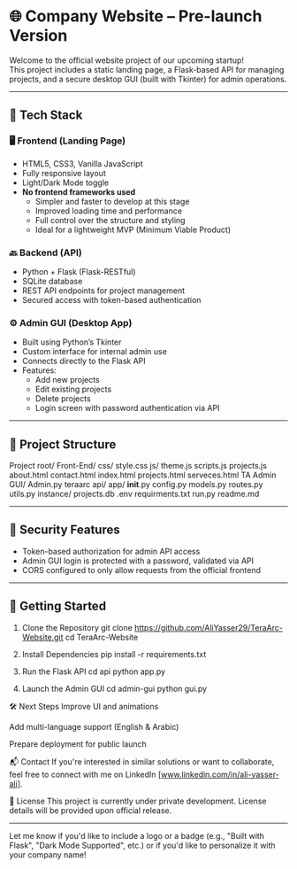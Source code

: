 # 🌐 Company Website – Pre-launch Version

Welcome to the official website project of our upcoming startup!  
This project includes a static landing page, a Flask-based API for managing projects, and a secure desktop GUI (built with Tkinter) for admin operations.

---

## 🔧 Tech Stack

### 🖥️ Frontend (Landing Page)
- HTML5, CSS3, Vanilla JavaScript
- Fully responsive layout
- Light/Dark Mode toggle
- **No frontend frameworks used**
  - Simpler and faster to develop at this stage
  - Improved loading time and performance
  - Full control over the structure and styling
  - Ideal for a lightweight MVP (Minimum Viable Product)

### 🔙 Backend (API)
- Python + Flask (Flask-RESTful)
- SQLite database
- REST API endpoints for project management
- Secured access with token-based authentication

### ⚙️ Admin GUI (Desktop App)
- Built using Python’s Tkinter
- Custom interface for internal admin use
- Connects directly to the Flask API
- Features:
  - Add new projects
  - Edit existing projects
  - Delete projects
  - Login screen with password authentication via API

---

## 📁 Project Structure

Project root/
    Front-End/
        css/
            style.css
        js/
            theme.js
            scripts.js
            projects.js
        about.html
        contact.html
        index.html
        projects.html
        serveces.html
    TA Admin GUI/
        Admin.py
    teraarc api/
        app/
            __init__.py
            config.py
            models.py
            routes.py
            utils.py
        instance/
            projects.db
    .env
    requirments.txt
    run.py
    readme.md 



---

## 🔐 Security Features

- Token-based authorization for admin API access
- Admin GUI login is protected with a password, validated via API
- CORS configured to only allow requests from the official frontend

---

## 🚀 Getting Started

1. Clone the Repository
git clone https://github.com/AliYasser29/TeraArc-Website.git
cd TeraArc-Website

2. Install Dependencies
pip install -r requirements.txt

3. Run the Flask API
cd api
python app.py

4. Launch the Admin GUI
cd admin-gui
python gui.py



🛠 Next Steps
Improve UI and animations

Add multi-language support (English & Arabic)

Prepare deployment for public launch

📬 Contact
If you're interested in similar solutions or want to collaborate, feel free to connect with me on LinkedIn [www.linkedin.com/in/ali-yasser-ali].

📜 License
This project is currently under private development. License details will be provided upon official release.


---

Let me know if you'd like to include a logo or a badge (e.g., "Built with Flask", "Dark Mode Supported", etc.) or if you'd like to personalize it with your company name!
